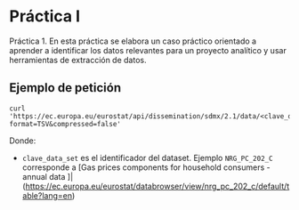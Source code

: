 ﻿# Práctica I

Práctica 1. En esta práctica se elabora un caso práctico orientado a aprender a identificar los datos relevantes para un proyecto analítico y usar herramientas de extracción de datos.

## Ejemplo de petición

```
curl 'https://ec.europa.eu/eurostat/api/dissemination/sdmx/2.1/data/<clave_data_set>$DEFAULTVIEW/?format=TSV&compressed=false' 

```

Donde:
 - `clave_data_set` es el identificador del dataset. Ejemplo `NRG_PC_202_C` corresponde a [Gas prices components for household consumers - annual data
]|(https://ec.europa.eu/eurostat/databrowser/view/nrg_pc_202_c/default/table?lang=en)


